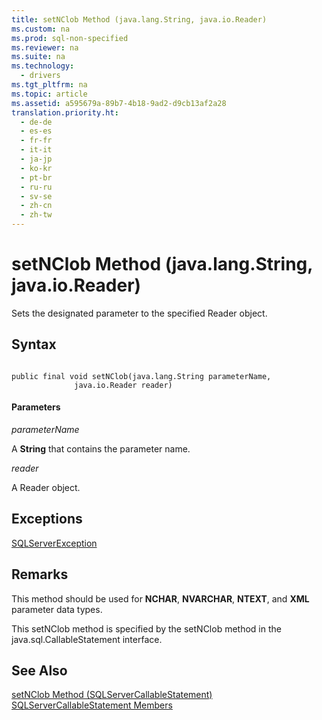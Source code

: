 ```yaml
---
title: setNClob Method (java.lang.String, java.io.Reader)
ms.custom: na
ms.prod: sql-non-specified
ms.reviewer: na
ms.suite: na
ms.technology: 
  - drivers
ms.tgt_pltfrm: na
ms.topic: article
ms.assetid: a595679a-89b7-4b18-9ad2-d9cb13af2a28
translation.priority.ht: 
  - de-de
  - es-es
  - fr-fr
  - it-it
  - ja-jp
  - ko-kr
  - pt-br
  - ru-ru
  - sv-se
  - zh-cn
  - zh-tw
---
```

# setNClob Method (java.lang.String, java.io.Reader)
  Sets the designated parameter to the specified Reader object.  
  
## Syntax  
  
```  
  
public final void setNClob(java.lang.String parameterName,  
              java.io.Reader reader)  
```  
  
#### Parameters  
 *parameterName*  
  
 A **String** that contains the parameter name.  
  
 *reader*  
  
 A Reader object.  
  
## Exceptions  
 [SQLServerException](../content/SQLServerException-Class.md)  
  
## Remarks  
 This method should be used for **NCHAR**, **NVARCHAR**, **NTEXT**, and **XML** parameter data types.  
  
 This setNClob method is specified by the setNClob method in the java.sql.CallableStatement interface.  
  
## See Also  
 [setNClob Method &#40;SQLServerCallableStatement&#41;](../content/setNClob-Method--SQLServerCallableStatement-.md)   
 [SQLServerCallableStatement Members](../content/SQLServerCallableStatement-Members.md)  
  
  
